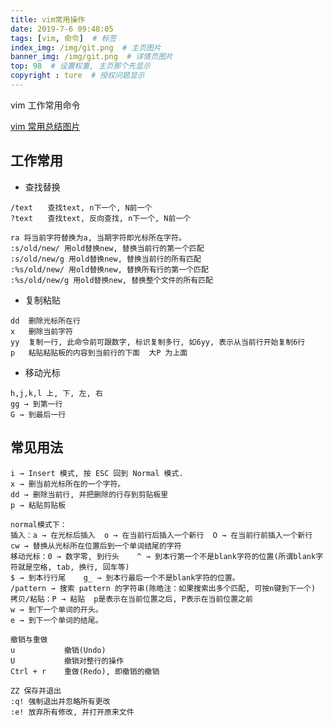 ```yaml
---
title: vim常用操作
date: 2019-7-6 09:48:05
tags: [vim, 命令]  # 标签
index_img: /img/git.png  # 主页图片
banner_img: /img/git.png  # 详情页图片
top: 98  # 设置权重, 主页那个先显示
copyright : ture  # 授权问题显示
---
```


vim  工作常用命令
<!-- more -->

[vim 常用总结图片](https://vimsky.com/wp-content/uploads/2015/03/131.jpg)
## 工作常用

- 查找替换
```
/text　　查找text, n下一个, N前一个
?text　　查找text, 反向查找, n下一个, N前一个

ra 将当前字符替换为a, 当期字符即光标所在字符。
:s/old/new/ 用old替换new, 替换当前行的第一个匹配
:s/old/new/g 用old替换new, 替换当前行的所有匹配
:%s/old/new/ 用old替换new, 替换所有行的第一个匹配
:%s/old/new/g 用old替换new, 替换整个文件的所有匹配
```

- 复制粘贴
```
dd	删除光标所在行
x	删除当前字符
yy	复制一行, 此命令前可跟数字, 标识复制多行, 如6yy, 表示从当前行开始复制6行
p	粘贴粘贴板的内容到当前行的下面  大P 为上面
```
- 移动光标
```
h,j,k,l	上, 下, 左, 右
gg → 到第一行
G → 到最后一行

```

## 常见用法
```
i → Insert 模式, 按 ESC 回到 Normal 模式.
x → 删当前光标所在的一个字符。
dd → 删除当前行, 并把删除的行存到剪贴板里
p → 粘贴剪贴板

normal模式下：
插入：a → 在光标后插入  o → 在当前行后插入一个新行  O → 在当前行前插入一个新行  cw → 替换从光标所在位置后到一个单词结尾的字符
移动光标：0 → 数字零, 到行头    ^ → 到本行第一个不是blank字符的位置(所谓blank字符就是空格, tab, 换行, 回车等)
$ → 到本行行尾    g_ → 到本行最后一个不是blank字符的位置。
/pattern → 搜索 pattern 的字符串(陈皓注：如果搜索出多个匹配, 可按n键到下一个)
拷贝/粘贴：P → 粘贴  p是表示在当前位置之后, P表示在当前位置之前
w → 到下一个单词的开头。
e → 到下一个单词的结尾。

撤销与重做
u           撤销(Undo)
U           撤销对整行的操作
Ctrl + r    重做(Redo), 即撤销的撤销

ZZ 保存并退出
:q! 强制退出并忽略所有更改
:e! 放弃所有修改, 并打开原来文件
```
